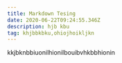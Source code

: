 ```yaml
---
title: Markdown Tesing
date: 2020-06-22T09:24:55.346Z
description: hjb kbu
tag: khjbbkbku,ohiojhoikljkn
---
```

kkjbknbbiuonilhionilbouibvhkbbhionin